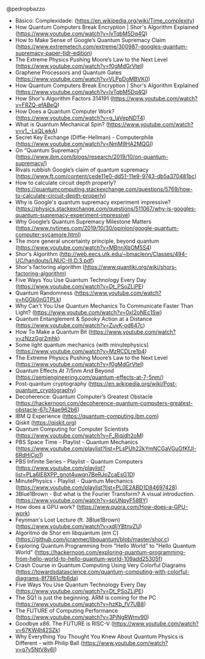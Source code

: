 @pedropbazzo

* Básico: Complexidade: (https://en.wikipedia.org/wiki/Time_complexity)
* How Quantum Computers Break Encryption | Shor's Algorithm Explained (https://www.youtube.com/watch?v=lvTqbM5Dq4Q)
* How to Make Sense of Google’s Quantum Supremacy Claim (https://www.extremetech.com/extreme/300987-googles-quantum-supremacy-paper-tldr-edition)
* The Extreme Physics Pushing Moore’s Law to the Next Level (https://www.youtube.com/watch?v=f0gMdGrVteI)
* Graphene Processors and Quantum Gates (https://www.youtube.com/watch?v=VLPpDoMBVK0)
* How Quantum Computers Break Encryption | Shor's Algorithm Explained (https://www.youtube.com/watch?v=lvTqbM5Dq4Q)
* How Shor's Algorithm Factors 314191 (https://www.youtube.com/watch?v=FRZQ-efABeQ)
* How Does a Quantum Computer Work? (https://www.youtube.com/watch?v=g_IaVepNDT4)
* What is Quantum Mechanical Spin? (https://www.youtube.com/watch?v=v1_-LsQLwkA)
* Secret Key Exchange (Diffie-Hellman) - Computerphile (https://www.youtube.com/watch?v=NmM9HA2MQGI)
* On “Quantum Supremacy” (https://www.ibm.com/blogs/research/2019/10/on-quantum-supremacy/)
* Rivals rubbish Google’s claim of quantum supremacy (https://www.ft.com/content/cede11e0-dd51-11e9-9743-db5a370481bc)
* How to calculate circuit depth properly? (https://quantumcomputing.stackexchange.com/questions/5769/how-to-calculate-circuit-depth-properly)
* Why is Google's quantum supremacy experiment impressive? (https://physics.stackexchange.com/questions/511067/why-is-googles-quantum-supremacy-experiment-impressive)
* Why Google’s Quantum Supremacy Milestone Matters (https://www.nytimes.com/2019/10/30/opinion/google-quantum-computer-sycamore.html)
* The more general uncertainty principle, beyond quantum (https://www.youtube.com/watch?v=MBnnXbOM5S4)
* Shor's Algorithm (http://web.eecs.utk.edu/~bmaclenn/Classes/494-UC/handouts/LNUC-III.D.3.pdf)
* Shor's factoring algorithm (https://www.quantiki.org/wiki/shors-factoring-algorithm)
* Five Ways You Use Quantum Technology Every Day (https://www.youtube.com/watch?v=Dt_PSoZLjPE)
* Quantum Randomness (https://www.youtube.com/watch?v=hGGb0nGTPLk)
* Why Can't You Use Quantum Mechanics To Communicate Faster Than Light? (https://www.youtube.com/watch?v=0xI2oNEc1Sw)
* Quantum Entanglement & Spooky Action at a Distance (https://www.youtube.com/watch?v=ZuvK-od647c)
* How To Make a Quantum Bit (https://www.youtube.com/watch?v=zNzzGgr2mhk)
* Some light quantum mechanics (with minutephysics) (https://www.youtube.com/watch?v=MzRCDLre1b4)
* The Extreme Physics Pushing Moore’s Law to the Next Level (https://www.youtube.com/watch?v=f0gMdGrVteI)
* Quantum Effects At 7/5nm And Beyond (https://semiengineering.com/quantum-effects-at-7-5nm/)
* Post-quantum cryptography (https://en.wikipedia.org/wiki/Post-quantum_cryptography)
* Decoherence: Quantum Computer’s Greatest Obstacle (https://hackernoon.com/decoherence-quantum-computers-greatest-obstacle-67c74ae962b6)
* IBM Q Experience (https://quantum-computing.ibm.com)
* Qiskit (https://qiskit.org)
* Quantum Computing for Computer Scientists (https://www.youtube.com/watch?v=F_Riqjdh2oM)
* PBS Space Time - Playlist - Quantum Mechanics (https://www.youtube.com/playlist?list=PLsPUh22kYmNCGaVGuGfKfJl-6RdHiCjo1)
* PBS Infinite Series - Playlist - Quantum Computers
(https://www.youtube.com/playlist?list=PLa6IE8XPP_gnot4uwqn7BeRJoZcaEsG1D)
* MinutePhysics - Playlist - Quantum Mechanics (https://www.youtube.com/playlist?list=PL0E2ABD1D84697428)
* 3Blue1Brown - But what is the Fourier Transform? A visual introduction. (https://www.youtube.com/watch?v=spUNpyF58BY)
* How does a GPU work? (https://www.quora.com/How-does-a-GPU-work)
* Feynman's Lost Lecture (ft. 3Blue1Brown) (https://www.youtube.com/watch?v=xdIjYBtnvZU)
* Algoritmo de Shor em libquantum (em C) (https://github.com/jcranmer/libquantum/blob/master/shor.c)
* Exploring Quantum Programming from "Hello World" to "Hello Quantum World" (https://hackernoon.com/exploring-quantum-programming-from-hello-world-to-hello-quantum-world-109add25305f)
* Crash Course in Quantum Computing Using Very Colorful Diagrams (https://towardsdatascience.com/quantum-computing-with-colorful-diagrams-8f7861cfb6da)
* Five Ways You Use Quantum Technology Every Day (https://www.youtube.com/watch?v=Dt_PSoZLjPE)
* The SQ1 is just the beginning. ARM is coming for the PC (https://www.youtube.com/watch?v=hzKb_fV7UB8)
* The FUTURE of Computing Performance (https://www.youtube.com/watch?v=3PjNgRWmv90)
* Goodbye x86. The FUTURE is RISC-V (https://www.youtube.com/watch?v=67KW4t42SZk)
* Why Everything You Thought You Knew About Quantum Physics is Different - with Philip Ball (https://www.youtube.com/watch?v=q7v5NtV8v6I)
